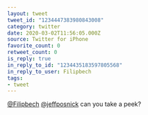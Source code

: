 ```yaml
---
layout: tweet
tweet_id: "1234447383980843008"
category: twitter
date: 2020-03-02T11:56:05.000Z
source: Twitter for iPhone
favorite_count: 0
retweet_count: 0
is_reply: true
in_reply_to_id: "1234435183597805568"
in_reply_to_user: Filipbech
tags:
- tweet
---
```


[@Filipbech](https://twitter.com/@Filipbech) [@jeffposnick](https://twitter.com/@jeffposnick) can you take a peek?
